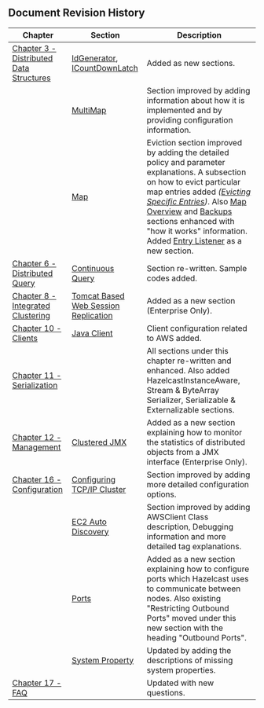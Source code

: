 

## Document Revision History

|Chapter|Section|Description|
|-------|-------|-----------|
|[Chapter 3 - Distributed Data Structures](#distributed-data-structures)|[IdGenerator](#idgenerator), [ICountDownLatch](#icountdownlatch)| Added as new sections.|
||[MultiMap](#multimap)| Section improved by adding information about how it is implemented and by providing configuration information.|
||[Map](#map)|Eviction section improved by adding the detailed policy and parameter explanations. A subsection on how to evict particular map entries added *([Evicting Specific Entries](#evicting-specific-entries))*. Also [Map Overview](#map-overview) and [Backups](#backups) sections enhanced with "how it works" information. Added [Entry Listener](#entry-listener) as a new section.|
|[Chapter 6 - Distributed Query](#distributed-query)|[Continuous Query](#continuous-query)|Section re-written. Sample codes added.
|[Chapter 8 - Integrated Clustering](#integrated-clustering)|[Tomcat Based Web Session Replication](#tomcat-based-web-session-replication)|Added as a new section (Enterprise Only).|
|[Chapter 10 - Clients](#clients)|[Java Client](#java#client)|Client configuration related to AWS added.|
|[Chapter 11 - Serialization](#serialization)||All sections under this chapter re-written and enhanced. Also added HazelcastInstanceAware, Stream & ByteArray Serializer, Serializable & Externalizable sections.|
|[Chapter 12 - Management](#management)|[Clustered JMX](#clustered-jmx)|Added as a new section explaining how to monitor the statistics of distributed objects from a JMX interface (Enterprise Only).|
|[Chapter 16 - Configuration](#configuration)|[Configuring TCP/IP Cluster](#configuring-tcp-ip-cluster)| Section improved by adding more detailed configuration options.|
||[EC2 Auto Discovery](#ec2-auto-discovery)|Section improved by adding AWSClient Class description, Debugging information and more detailed tag explanations.|
||[Ports](#ports)|Added as a new section explaining how to configure ports which Hazelcast uses to communicate between nodes. Also existing "Restricting Outbound Ports" moved under this new section with the heading "Outbound Ports".|
||[System Property](#system-property)|Updated by adding the descriptions of missing system properties.|
|[Chapter 17 - FAQ](#frequently-asked-questions)||Updated with new questions.|



<br> </br>









